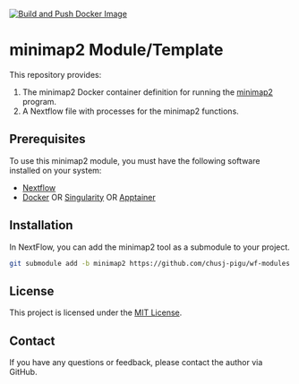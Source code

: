 [![Build and Push Docker Image](https://github.com/bwbioinfo/modules/actions/workflows/build-and-push.yml/badge.svg?query=branch%3Aminimap2)](https://github.com/bwbioinfo/modules/actions/workflows/build-and-push.yml?query=branch%3Aminimap2)

# minimap2 Module/Template

This repository provides:
1. The minimap2 Docker container definition for running the [minimap2](https://github.com/lh3/minimap2) program.
2. A Nextflow file with processes for the minimap2 functions.

## Prerequisites

To use this minimap2 module, you must have the following software installed on your system:

-   [Nextflow](https://www.nextflow.io/)
-   [Docker](https://www.docker.com/) OR [Singularity](https://sylabs.io/singularity/) OR [Apptainer](https://apptainer.org/)

## Installation

In NextFlow, you can add the minimap2 tool as a submodule to your project.

```bash
git submodule add -b minimap2 https://github.com/chusj-pigu/wf-modules modules/local/minimap2
```

## License

This project is licensed under the [MIT License](https://github.com/bwbioinfo/modkit-docker-cwl/blob/main/LICENSE).

## Contact

If you have any questions or feedback, please contact the author via GitHub.
